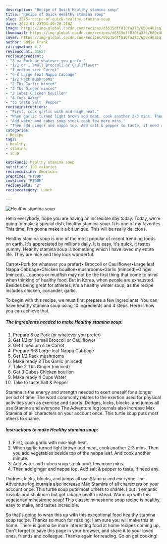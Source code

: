 ```yaml
---
description: "Recipe of Quick Healthy stamina soup"
title: "Recipe of Quick Healthy stamina soup"
slug: 2575-recipe-of-quick-healthy-stamina-soup
date: 2022-01-23T04:49:20.218Z
image: https://img-global.cpcdn.com/recipes/d6515dff810fa373/680x482cq70/healthy-stamina-soup-recipe-main-photo.jpg
thumbnail: https://img-global.cpcdn.com/recipes/d6515dff810fa373/680x482cq70/healthy-stamina-soup-recipe-main-photo.jpg
cover: https://img-global.cpcdn.com/recipes/d6515dff810fa373/680x482cq70/healthy-stamina-soup-recipe-main-photo.jpg
author: Sadie Frank
ratingvalue: 4.2
reviewcount: 31657
recipeingredient:
- "8 oz Pork or whatever you prefer"
- "1/2 or 1 small Broccoli or Cauliflower"
- "1 medium size Carrot"
- "6-8 Large leaf Nappa Cabbage"
- "1/2 Pack mushrooms"
- "2 Tbs Garlic minced"
- "2 Tbs Ginger minced"
- "3 Cubes Chicken bouillon"
- "4 Cups Water"
- "to taste Salt  Pepper"
recipeinstructions:
- "First, cook garlic with mid-high heat."
- "When garlic turned light brown add meat, cook another 2-3 mins. Then you add vegetables beside top of the nappa leaf. And cook another minute."
- "Add water and cubes soup stock cook few more mins."
- "Then add ginger and nappa top. Add salt & pepper to taste, if need any."
categories:
- Recipe
tags:
- healthy
- stamina
- soup

katakunci: healthy stamina soup 
nutrition: 188 calories
recipecuisine: American
preptime: "PT29M"
cooktime: "PT60M"
recipeyield: "2"
recipecategory: Lunch

---
```



![Healthy stamina soup](https://img-global.cpcdn.com/recipes/d6515dff810fa373/680x482cq70/healthy-stamina-soup-recipe-main-photo.jpg)

Hello everybody, hope you are having an incredible day today. Today, we're going to make a special dish, healthy stamina soup. It is one of my favorites. This time, I'm gonna make it a bit unique. This will be really delicious.

Healthy stamina soup is one of the most popular of recent trending foods on earth. It's appreciated by millions daily. It is easy, it's quick, it tastes yummy. Healthy stamina soup is something which I have loved my entire life. They are nice and they look wonderful.

Carrot•Pork (or whatever you prefer)• Broccoli or Cauliflower•Large leaf Nappa Cabbage•Chicken bouillon•mushrooms•Garlic (minced)•Ginger (minced). Loaches or mudfish may not be the first thing that come to mind when thinking of healthy food. But in Korea, when people are exhausted. Besides being great for athletes, it's a healthy winter soup, as the recipe includes chicken, coriander, garlic.


To begin with this recipe, we must first prepare a few ingredients. You can have healthy stamina soup using 10 ingredients and 4 steps. Here is how you can achieve that.

<!--inarticleads1-->

##### The ingredients needed to make Healthy stamina soup:

1. Prepare 8 oz Pork (or whatever you prefer)
1. Get 1/2 or 1 small Broccoli or Cauliflower
1. Get 1 medium size Carrot
1. Prepare 6-8 Large leaf Nappa Cabbage
1. Get 1/2 Pack mushrooms
1. Make ready 2 Tbs Garlic (minced)
1. Take 2 Tbs Ginger (minced)
1. Get 3 Cubes Chicken bouillon
1. Make ready 4 Cups Water
1. Take to taste Salt & Pepper


Stamina is the energy and strength needed to exert oneself for a longer period of time. The word commonly relates to the exertion used for physical activities such as exercise and sports. Dodges, kicks, blocks, and jumps all use Stamina and everyone The Adventure log journals also increase Max Stamina of all characters on your account once. This turtle soup puts most others to shame. 

<!--inarticleads2-->

##### Instructions to make Healthy stamina soup:

1. First, cook garlic with mid-high heat.
1. When garlic turned light brown add meat, cook another 2-3 mins. Then you add vegetables beside top of the nappa leaf. And cook another minute.
1. Add water and cubes soup stock cook few more mins.
1. Then add ginger and nappa top. Add salt & pepper to taste, if need any.


Dodges, kicks, blocks, and jumps all use Stamina and everyone The Adventure log journals also increase Max Stamina of all characters on your account once. This turtle soup puts most others to shame. I put in emantic russula and stinkhorn but got rabage health instead. Warm up with this vegetarian minestrone soup! This classic minestrone soup recipe is healthy, easy to make, and tastes incredible. 

So that's going to wrap this up with this exceptional food healthy stamina soup recipe. Thanks so much for reading. I am sure you will make this at home. There is gonna be more interesting food at home recipes coming up. Don't forget to save this page in your browser, and share it to your loved ones, friends and colleague. Thanks again for reading. Go on get cooking!
